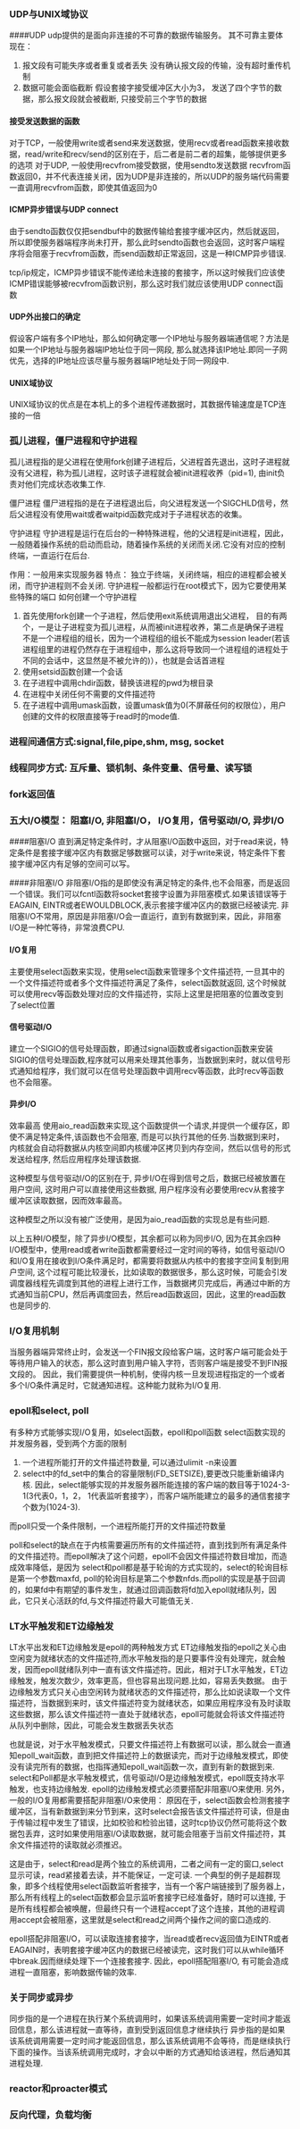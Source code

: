 ### UDP与UNIX域协议
####UDP
udp提供的是面向非连接的不可靠的数据传输服务。
其不可靠主要体现在：
1. 报文段有可能失序或者重复或者丢失
    没有确认报文段的传输，没有超时重传机制
2. 数据可能会面临截断
    假设套接字接受缓冲区大小为3， 发送了四个字节的数据，那么报文段就会被截断, 只接受前三个字节的数据

#### 接受发送数据的函数
对于TCP，一般使用write或者send来发送数据，使用recv或者read函数来接收数据，read/write和recv/send的区别在于，后二者是前二者的超集，能够提供更多的选项
对于UDP, 一般使用recvfrom接受数据，使用sendto发送数据
recvfrom函数返回0，并不代表连接关闭，因为UDP是非连接的，所以UDP的服务端代码需要一直调用recvfrom函数，即使其值返回为0

#### ICMP异步错误与UDP connect
由于sendto函数仅仅把sendbuf中的数据传输给套接字缓冲区内，然后就返回，所以即使服务器端程序尚未打开，那么此时sendto函数也会返回，这时客户端程序将会阻塞于recvfrom函数，而send函数却正常返回，这是一种ICMP异步错误.

tcp/ip规定，ICMP异步错误不能传递给未连接的套接字，所以这时候我们应该使ICMP错误能够被recvfrom函数识别，那么这时我们就应该使用UDP connect函数

#### UDP外出接口的确定
假设客户端有多个IP地址，那么如何确定哪一个IP地址与服务器端通信呢？方法是如果一个IP地址与服务器端IP地址位于同一网段, 那么就选择该IP地址.即同一子网优先，选择的IP地址应该尽量与服务器端IP地址处于同一网段中.
#### UNIX域协议
UNIX域协议的优点是在本机上的多个进程传递数据时，其数据传输速度是TCP连接的一倍

### 孤儿进程，僵尸进程和守护进程
孤儿进程指的是父进程在使用fork创建子进程后，父进程首先退出，这时子进程就没有父进程，称为孤儿进程，这时该子进程就会被init进程收养（pid=1), 由init负责对他们完成状态收集工作.

僵尸进程
僵尸进程指的是在子进程退出后，向父进程发送一个SIGCHLD信号，然后父进程没有使用wait或者waitpid函数完成对于子进程状态的收集。

守护进程
守护进程是运行在后台的一种特殊进程，他的父进程是init进程，因此，一般随着操作系统的启动而启动，随着操作系统的关闭而关闭.它没有对应的控制终端，一直运行在后台.

作用：一般用来实现服务器
特点：
独立于终端，关闭终端，相应的进程都会被关闭，而守护进程则不会关闭.
守护进程一般都运行在root模式下，因为它要使用某些特殊的端口
如何创建一个守护进程
1. 首先使用fork创建一个子进程，然后使用exit系统调用退出父进程， 目的有两个，一是让子进程变为孤儿进程，从而被init进程收养，第二点是确保子进程不是一个进程组的组长，因为一个进程组的组长不能成为session leader(若该进程组里的进程仍然存在于进程组中，那么这将导致同一个进程组的进程处于不同的会话中，这显然是不被允许的)），也就是会话首进程
2. 使用setsid函数创建一个会话
3. 在子进程中调用chdir函数，替换该进程的pwd为根目录
4. 在进程中关闭任何不需要的文件描述符
5. 在子进程中调用umask函数，设置umask值为0(不屏蔽任何的权限位），用户创建的文件的权限直接等于read时的mode值.


### 进程间通信方式:signal,file,pipe,shm, msg, socket

### 线程同步方式: 互斥量、锁机制、条件变量、信号量、读写锁

### fork返回值

### 五大I/O模型： 阻塞I/O, 非阻塞I/O， I/O复用，信号驱动I/O, 异步I/O
####阻塞I/O
直到满足特定条件时，才从阻塞I/O函数中返回，对于read来说，特定条件是套接字缓冲区内有数据足够数据可以读，对于write来说，特定条件下套接字缓冲区内有足够的空间可以写。

####非阻塞I/O
非阻塞I/O指的是即使没有满足特定的条件,也不会阻塞，而是返回一个错误。我们可以fcntl函数将socket套接字设置为非阻塞模式.如果该错误等于EAGAIN, EINTR或者EWOULDBLOCK,表示套接字缓冲区内的数据已经被读完.
非阻塞I/O不常用，原因是非阻塞I/O会一直运行，直到有数据到来，因此，非阻塞I/O是一种忙等待，非常浪费CPU.

#### I/O复用
主要使用select函数来实现，使用select函数来管理多个文件描述符, 一旦其中的一个文件描述符或者多个文件描述符满足了条件，select函数就返回, 这个时候就可以使用recv等函数处理对应的文件描述符，实际上这里是把阻塞的位置改变到了select位置

#### 信号驱动I/O
建立一个SIGIO的信号处理函数，即通过signal函数或者sigaction函数来安装SIGIO的信号处理函数,程序就可以用来处理其他事务，当数据到来时，就以信号形式通知给程序，我们就可以在信号处理函数中调用recv等函数，此时recv等函数也不会阻塞。
#### 异步I/O
效率最高
使用aio\_read函数来实现,这个函数提供一个请求,并提供一个缓存区，即使不满足特定条件,该函数也不会阻塞, 而是可以执行其他的任务.当数据到来时，内核就会自动将数据从内核空间即内核缓冲区拷贝到内存空间，然后以信号的形式发送给程序, 然后应用程序处理该数据.

这种模型与信号驱动I/O的区别在于, 异步I/O在得到信号之后，数据已经被放置在用户空间, 这时用户可以直接使用这些数据, 用户程序没有必要使用recv从套接字缓冲区读取数据，因而效率最高。

这种模型之所以没有被广泛使用，是因为aio\_read函数的实现总是有些问题.

以上五种I/O模型，除了异步I/O模型，其余都可以称为同步I/O, 因为在其余四种I/O模型中，使用read或者write函数都需要经过一定时间的等待，如信号驱动I/O和I/O复用在接收到I/O条件满足时，都需要将数据从内核中的套接字空间复制到用户空间, 这个过程可能比较漫长，比如读取的数据很多，那么这时候，可能会引发调度器线程先调度到其他的进程上进行工作，当数据拷贝完成后，再通过中断的方式通知当前CPU，然后再调度回去，然后read函数返回，因此，这里的read函数也是同步的.

### I/O复用机制
当服务器端异常终止时，会发送一个FIN报文段给客户端，这时客户端可能会处于等待用户输入的状态，那么这时直到用户输入字符，否则客户端是接受不到FIN报文段的。
因此，我们需要提供一种机制，使得内核一旦发现进程指定的一个或者多个I/O条件满足时，它就通知进程。这种能力就称为I/O复用.

### epoll和select, poll
有多种方式能够实现I/O复用，如select函数，epoll和poll函数
select函数实现的并发服务器，受到两个方面的限制
1. 一个进程所能打开的文件描述符数量, 可以通过ulimit -n来设置
2. select中的fd\_set中的集合的容量限制(FD\_SETSIZE),要更改只能重新编译内核.
因此，select能够实现的并发服务器所能连接的客户端的数目等于1024-3-1(3代表0，1，2， 1代表监听套接字），而客户端所能建立的最多的通信套接字个数为(1024-3).

而poll只受一个条件限制，一个进程所能打开的文件描述符数量

poll和select的缺点在于内核需要遍历所有的文件描述符，直到找到所有满足条件的文件描述符。而epoll解决了这个问题，epoll不会因文件描述符数目增加，而造成效率降低，是因为
select和poll都是基于轮询的方式实现的，select的轮询目标是第一个参数maxfd, poll的轮询目标是第二个参数nfds.而poll的实现是基于回调的，如果fd中有期望的事件发生，就通过回调函数将fd加入epoll就绪队列，因此，它只关心活跃的fd,与文件描述符最大可能值无关.

### LT水平触发和ET边缘触发
LT水平出发和ET边缘触发是epoll的两种触发方式
ET边缘触发指的epoll之关心由空闲变为就绪状态的文件描述符,而水平触发指的是只要事件没有处理完，就会触发，因而epoll就绪队列中一直有该文件描述符。因此，相对于LT水平触发，ET边缘触发，触发次数少，效率更高，但也容易出现问题.比如，容易丢失数据。
由于边缘触发方式只关心由空闲转为就绪状态的文件描述符，那么比如说读取一个文件描述符，当数据到来时，该文件描述符变为就绪状态，如果应用程序没有及时读取这些数据，那么该文件描述符一直处于就绪状态，epoll可能就会将该文件描述符从队列中删除，因此，可能会发生数据丢失状态

也就是说，对于水平触发模式，只要文件描述符上有数据可以读，那么就会一直通知epoll\_wait函数，直到把文件描述符上的数据读完，而对于边缘触发模式，即使没有读完所有的数据，也指挥通知epoll\_wait函数一次，直到有新的数据到来.
select和Poll都是水平触发模式，信号驱动I/O是边缘触发模式，epoll既支持水平触发，也支持边缘触发.
epoll的边缘触发模式必须要搭配非阻塞I/O来使用.
另外，一般的I/O复用都需要搭配非阻塞I/O来使用：
原因在于，select函数会检测套接字缓冲区，当有新数据到来分节到来，这时select会报告该文件描述符可读，但是由于传输过程中发生了错误，比如校验和检验出错，这时tcp协议仍然可能将这个数据包丢弃，这时如果使用阻塞I/O读取数据，就可能会阻塞于当前文件描述符，其余文件描述符的读取就必须推迟。

这是由于，select和read是两个独立的系统调用，二者之间有一定的窗口,select显示可读，read紧接着去读，并不能保证，一定可读.
一个典型的例子是超群现象，即多个线程使用select函数监听套接字，当有一个客户端链接到了服务器上，那么所有线程上的select函数都会显示监听套接字已经准备好，随时可以连接, 于是所有线程都会被唤醒，但最终只有一个进程accept了这个连接，其他的进程调用accept会被阻塞，这里就是select和read之间两个操作之间的窗口造成的.

epoll搭配非阻塞I/O，可以读取连接套接字，当read或者recv返回值为EINTR或者EAGAIN时，表明套接字缓冲区内的数据已经被读完，这时我们可以从while循环中break.因而继续处理下一个连接套接字.
因此，epoll搭配阻塞I/O, 有可能会造成进程一直阻塞，影响数据传输的效率.

### 关于同步或异步
同步指的是一个进程在执行某个系统调用时，如果该系统调用需要一定时间才能返回信息，那么该进程就一直等待，直到受到返回信息才继续执行
异步指的是如果该系统调用需要一定时间才能返回信息，那么该系统调用不会等待，而是继续执行下面的操作。当该系统调用完成时，才会以中断的方式通知给该进程，然后通知其进程处理.
### reactor和proacter模式

### 反向代理，负载均衡
